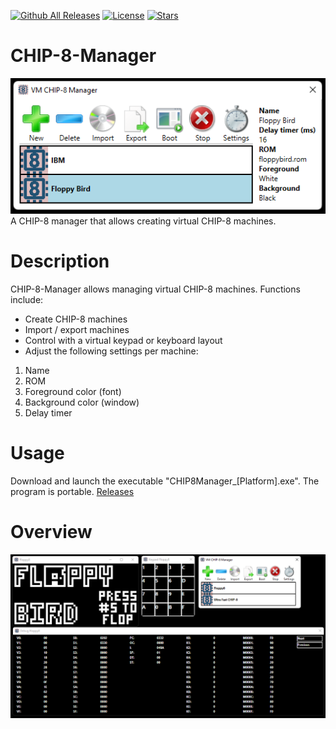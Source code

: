 [![Github All Releases](https://img.shields.io/github/downloads/jetspiking/CHIP-8-Manager/total.svg)]()
[![License](https://img.shields.io/github/license/jetspiking/CHIP-8-Manager.svg)]()
[![Stars](https://img.shields.io/github/stars/jetspiking/CHIP-8-Manager.svg)]()

# CHIP-8-Manager
<img src="https://github.com/jetspiking/CHIP-8-Manager/blob/main/Images/ManagerWindowFilled.png" width="800">
A CHIP-8 manager that allows creating virtual CHIP-8 machines. 

# Description
CHIP-8-Manager allows managing virtual CHIP-8 machines. Functions include:

- Create CHIP-8 machines
- Import / export machines
- Control with a virtual keypad or keyboard layout
- Adjust the following settings per machine:

1. Name
2. ROM
3. Foreground color (font)
4. Background color (window)
5. Delay timer

# Usage
Download and launch the executable "CHIP8Manager_[Platform].exe". The program is portable.
[Releases](https://github.com/jetspiking/CHIP-8-manager/releases)

# Overview
<img src="https://github.com/jetspiking/CHIP-8-Manager/blob/main/Images/EmulatorRunning.png?raw=true" width="800">

